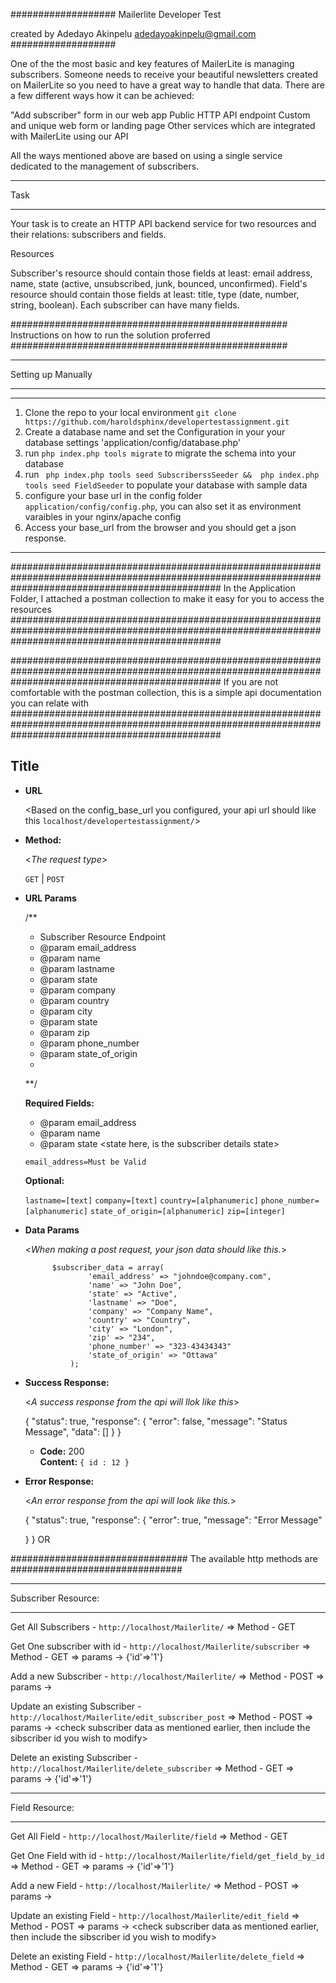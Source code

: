 ###################
Mailerlite Developer Test

created by Adedayo Akinpelu <adedayoakinpelu@gmail.com>
###################

One of the the most basic and key features of MailerLite is managing subscribers. Someone needs to receive your beautiful newsletters created on MailerLite so you need to have a great way to handle that data. There are a few different ways how it can be achieved:

"Add subscriber" form in our web app
Public HTTP API endpoint
Custom and unique web form or landing page
Other services which are integrated with MailerLite using our API

All the ways mentioned above are based on using a single service dedicated to the management of subscribers.


*******************
Task
*******************

Your task is to create an HTTP API backend service for two resources and their relations: subscribers and fields.

Resources

Subscriber's resource should contain those fields at least: email address, name, state (active, unsubscribed, junk, bounced, unconfirmed).
Field's resource should contain those fields at least: title, type (date, number, string, boolean).
Each subscriber can have many fields.


##################################################
Instructions on how to run the solution proferred
##################################################


*******************
Setting up Manually
*******************


***********************************************************************************************
1. Clone the repo to your local environment 
    `git clone https://github.com/haroldsphinx/developertestassignment.git`
2. Create a database name and set the Configuration in your your database settings 'application/config/database.php'
3. run `php index.php tools migrate` to migrate the schema into your database
4. run  ` php index.php tools seed SubscriberssSeeder &&  php index.php tools seed FieldSeeder` to populate your database with sample data
5. configure your base url in the config folder `application/config/config.php`, you can also set it as environment varaibles in your nginx/apache config
6. Access your base_url from the browser and you should get a json response.
***********************************************************************************************


######################################################################################################################################################
In the Application Folder, I attached a postman collection to make it easy for you to access the resources
######################################################################################################################################################








######################################################################################################################################################
If you are not comfortable with the postman collection, this is a simple api documentation you can relate with
######################################################################################################################################################


**Title**
----
  <A simple API to demonstrate working with Subscriber anf Field Resource on Mailerlite>

* **URL**

  <Based on the config_base_url you configured, your api url should like this  `localhost/developertestassignment/`>

* **Method:**
  
  <_The request type_>

  `GET` | `POST` 
  
*  **URL Params**

   /**
     * Subscriber Resource Endpoint
     * @param email_address
     * @param name
     * @param lastname
     * @param state
     * @param company
     * @param country
     * @param city
     * @param state
     * @param zip
     * @param phone_number
     * @param state_of_origin
     *
     **/

   **Required Fields:**
    * @param email_address
    * @param name
    * @param state <state here, is the subscriber details state>

   `email_address=Must be Valid`

   **Optional:**
 
   `lastname=[text]`
   `company=[text]`
   `country=[alphanumeric]`
   `phone_number=[alphanumeric]`
   `state_of_origin=[alphanumeric]`
   `zip=[integer]`


* **Data Params**

  <_When making a post request, your json data should like this._>

            $subscriber_data = array(
                    'email_address' => "johndoe@company.com",
                    'name' => "John Doe",
                    'state' => "Active",
                    'lastname' => "Doe",
                    'company' => "Company Name",
                    'country' => "Country",
                    'city' => "London",
                    'zip' => "234",
                    'phone_number' => "323-43434343"
                    'state_of_origin' => "Ottawa"
                );

* **Success Response:**
  
  <_A success response from the api will llok like this_>

  {
    "status": true,
    "response": {
        "error": false,
        "message": "Status Message",
        "data": []
    }
  }

  * **Code:** 200 <br />
    **Content:** `{ id : 12 }`
 
* **Error Response:**

  <_An error response from the api will look like this._>

   {
    "status": true,
    "response": {
        "error": true,
        "message": "Error Message"
      
    }
  }
  OR

  

################################
The available http methods are
###############################

*********************
Subscriber Resource:
**********************

Get All Subscribers - `http://localhost/Mailerlite/` => Method - GET 

Get One subscriber with id - `http://localhost/Mailerlite/subscriber` => Method - GET => params -> {'id'=>'1'}

Add a new Subscriber - `http://localhost/Mailerlite/` => Method - POST => params -> <check subscriber data as mentioned earlier>

Update an existing Subscriber - `http://localhost/Mailerlite/edit_subscriber_post` => Method - POST => params -> <check subscriber data as mentioned earlier, then include the sibscriber id you wish to modify>

Delete an existing Subscriber - `http://localhost/Mailerlite/delete_subscriber` => Method - GET => params -> {'id'=>'1'}



*********************
Field Resource:
**********************

Get All Field - `http://localhost/Mailerlite/field` => Method - GET 

Get One Field with id - `http://localhost/Mailerlite/field/get_field_by_id` => Method - GET => params -> {'id'=>'1'}

Add a new Field - `http://localhost/Mailerlite/` => Method - POST => params -> <check subscriber data as mentioned earlier>

Update an existing Field - `http://localhost/Mailerlite/edit_field` => Method - POST => params -> <check subscriber data as mentioned earlier, then include the sibscriber id you wish to modify>

Delete an existing Field - `http://localhost/Mailerlite/delete_field` => Method - GET => params -> {'id'=>'1'}

